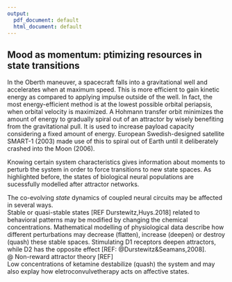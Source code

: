 ```yaml
---
output:
  pdf_document: default
  html_document: default
---
```

## Mood as momentum: ptimizing resources in state transitions

In the Oberth maneuver, a spacecraft falls into a gravitational well and accelerates when at maximum speed. This is more efficient to gain kinetic energy as compared to applying impulse outside of the well. In fact, the most energy-efficient method is at the lowest possible orbital periapsis, when orbital velocity is maximized. A Hohmann transfer orbit minimizes the amount of energy to gradually spiral out of an attractor by wisely benefiting from the gravitational pull. It is used to increase payload capacity considering a fixed amount of energy. European Swedish-designed satellite SMART-1 (2003) made use of this to spiral out of Earth until it deliberately crashed into the Moon (2006).  

Knowing certain system characteristics gives information about moments to perturb the system in order to force transitions to new state spaces. As highlighted before, the states of biological neural populations are sucessfully modelled after attractor networks.  

The co-evolving *state* dynamics of coupled neural circuits may be affected in several ways.  
Stable or quasi-stable states [REF Durstewitz,Huys.2018] related to behavioral patterns may be modified by changing the chemical concentrations. Mathematical modelling of physiological data describe how different perturbations may decrease (flatten), increase (deepen) or destroy (quash) these stable spaces. Stimulating D1 receptors deepen attractors, while D2 has the opposite effect [REF: @Durstewitz&Seamans,2008].  
@ Non-reward attractor theory [REF]  
Low concentrations of ketamine destabilize (quash) the system and may also explay how eletroconvulvetherapy acts on affective states.  
